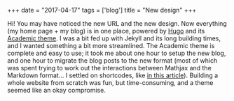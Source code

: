 +++
date = "2017-04-17"
tags = ['blog']
title = "New design"
+++

Hi! You may have noticed the new URL and the new design. Now everything (my home page + my blog) is in one place, powered by [Hugo](https://gohugo.io/) and its [Academic theme](https://github.com/gcushen/hugo-academic). I was a bit fed up with Jekyll and its long building times, and I wanted something a bit more streamlined. The Academic theme is complete and easy to use; it took me about one hour to setup the new blog, and one hour to migrate the blog posts to the new format (most of which was spent trying to work out the interactions between Mathjax and the Markdown format... I settled on shortcodes, like [in this article](http://latkin.org/blog/2016/08/07/better-tex-math-typesetting-in-hugo/)). Building a whole website from scratch was fun, but time-consuming, and a theme seemed like an okay compromise.
<!--more-->
